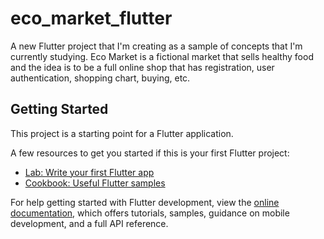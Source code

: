 # eco_market_flutter

A new Flutter project that I'm creating as a sample of concepts that I'm currently studying.
Eco Market is a fictional market that sells healthy food and the idea is to be a full online shop that has registration, user authentication, shopping chart, buying, etc.

## Getting Started

This project is a starting point for a Flutter application.

A few resources to get you started if this is your first Flutter project:

- [Lab: Write your first Flutter app](https://docs.flutter.dev/get-started/codelab)
- [Cookbook: Useful Flutter samples](https://docs.flutter.dev/cookbook)

For help getting started with Flutter development, view the
[online documentation](https://docs.flutter.dev/), which offers tutorials,
samples, guidance on mobile development, and a full API reference.
